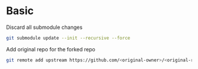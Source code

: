 # Basic

Discard all submodule changes
```bash
git submodule update --init --recursive --force
```

Add original repo for the forked repo
```bash
git remote add upstream https://github.com/<original-owner>/<original-repo.git>
```
